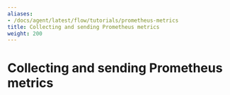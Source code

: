 ```yaml
---
aliases:
- /docs/agent/latest/flow/tutorials/prometheus-metrics
title: Collecting and sending Prometheus metrics
weight: 200
---
```


# Collecting and sending Prometheus metrics
